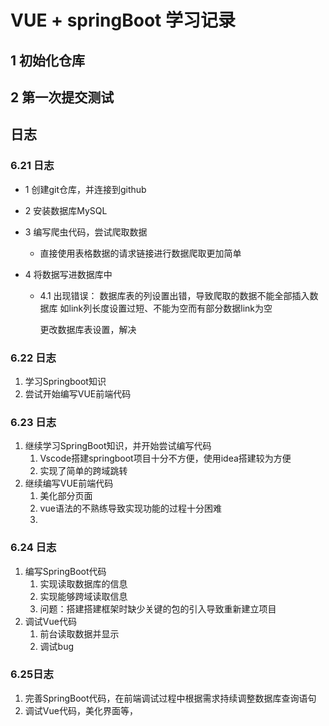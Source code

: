 # VUE + springBoot 学习记录

## 1 初始化仓库

## 2 第一次提交测试

## 日志

### 6.21 日志

- 1 创建git仓库，并连接到github
- 2 安装数据库MySQL
- 3 编写爬虫代码，尝试爬取数据

    - 直接使用表格数据的请求链接进行数据爬取更加简单
- 4 将数据写进数据库中
    - 4.1 出现错误： 数据库表的列设置出错，导致爬取的数据不能全部插入数据库 如link列长度设置过短、不能为空而有部分数据link为空

       更改数据库表设置，解决

### 6.22 日志

1. 学习Springboot知识
2. 尝试开始编写VUE前端代码

### 6.23 日志

1. 继续学习SpringBoot知识，并开始尝试编写代码
   1. Vscode搭建springboot项目十分不方便，使用idea搭建较为方便
   2. 实现了简单的跨域跳转
2. 继续编写VUE前端代码
   1. 美化部分页面
   2. vue语法的不熟练导致实现功能的过程十分困难
   3. 
### 6.24 日志

1. 编写SpringBoot代码
   1. 实现读取数据库的信息
   2. 实现能够跨域读取信息
   3. 问题：搭建搭建框架时缺少关键的包的引入导致重新建立项目
2. 调试Vue代码
   1. 前台读取数据并显示
   2. 调试bug

### 6.25日志
1. 完善SpringBoot代码，在前端调试过程中根据需求持续调整数据库查询语句
2. 调试Vue代码，美化界面等，

